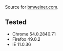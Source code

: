 Source for [bmweiner.com](http://bmweiner.com).

## Tested

* Chrome 54.0.2840.71
* Firefox 49.0.2
* IE 11.0.36

